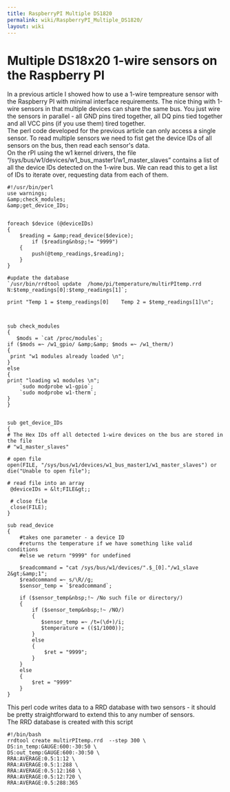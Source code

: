 ```yaml
---
title: RaspberryPI Multiple DS1820
permalink: wiki/RaspberryPI_Multiple_DS1820/
layout: wiki
---
```


Multiple DS18x20 1-wire sensors on the Raspberry PI  
=====================================================

In a previous article I showed how to use a 1-wire tempreature sensor
with the Raspberry PI with minimal interface requirements. The nice
thing with 1-wire sensors in that multiple devices can share the same
bus. You just wire the sensors in parallel - all GND pins tired
together, all DQ pins tied together and all VCC pins (if you use them)
tired together.  
The perl code developed for the previous article can only access a
single sensor. To read multiple sensors we need to fist get the device
IDs of all sensors on the bus, then read each sensor's data.  
On the rPI using the w1 kernel drivers, the file
“/sys/bus/w1/devices/w1\_bus\_master1/w1\_master\_slaves” contains a
list of all the device IDs detected on the 1-wire bus. We can read this
to get a list of IDs to iterate over, requesting data from each of
them.  

    #!/usr/bin/perl
    use warnings;
    &amp;check_modules;
    &amp;get_device_IDs;


    foreach $device (@deviceIDs)
    {
        $reading = &amp;read_device($device);
            if ($reading&nbsp;!= "9999")
        {
            push(@temp_readings,$reading);
        }
    }

    #update the database
    `/usr/bin/rrdtool update  /home/pi/temperature/multirPItemp.rrd N:$temp_readings[0]:$temp_readings[1]`;

    print "Temp 1 = $temp_readings[0]    Temp 2 = $temp_readings[1]\n";



    sub check_modules
    {
       $mods = `cat /proc/modules`;
    if ($mods =~ /w1_gpio/ &amp;&amp; $mods =~ /w1_therm/)
    {
     print "w1 modules already loaded \n";
    }
    else 
    {
    print "loading w1 modules \n";
        `sudo modprobe w1-gpio`;
        `sudo modprobe w1-therm`;
    } 
    }


    sub get_device_IDs
    {
    # The Hex IDs off all detected 1-wire devices on the bus are stored in the file
    # "w1_master_slaves"    

    # open file
    open(FILE, "/sys/bus/w1/devices/w1_bus_master1/w1_master_slaves") or die("Unable to open file");
     
    # read file into an array
     @deviceIDs = &lt;FILE&gt;;
     
     # close file 
     close(FILE);
    }

    sub read_device
    {
        #takes one parameter - a device ID
        #returns the temperature if we have something like valid conditions
        #else we return "9999" for undefined
        
        $readcommand = "cat /sys/bus/w1/devices/".$_[0]."/w1_slave 2&gt;&amp;1";
        $readcommand =~ s/\R//g;
        $sensor_temp = `$readcommand`;

        if ($sensor_temp&nbsp;!~ /No such file or directory/)
        {
            if ($sensor_temp&nbsp;!~ /NO/)
            {
               $sensor_temp =~ /t=(\d+)/i;
               $temperature = (($1/1000));
            }
            else
            {
                $ret = "9999";
            }
        }
        else
        {
            $ret = "9999"
        }
    }

This perl code writes data to a RRD database with two sensors - it
should be pretty straightforward to extend this to any number of
sensors.  
The RRD database is created with this script  

    #!/bin/bash
    rrdtool create multirPItemp.rrd  --step 300 \
    DS:in_temp:GAUGE:600:-30:50 \
    DS:out_temp:GAUGE:600:-30:50 \
    RRA:AVERAGE:0.5:1:12 \
    RRA:AVERAGE:0.5:1:288 \
    RRA:AVERAGE:0.5:12:168 \
    RRA:AVERAGE:0.5:12:720 \
    RRA:AVERAGE:0.5:288:365

  


